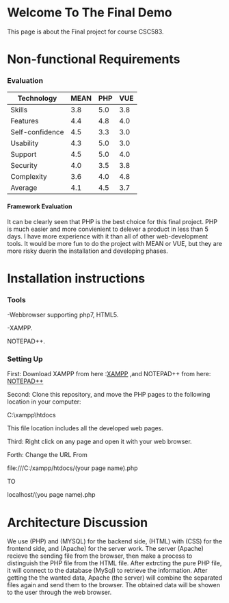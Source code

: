 # Welcome To The Final Demo 

This page is about the Final project for course CSC583.

# Non-functional Requirements

### Evaluation

Technology | MEAN | PHP | VUE 
--- | --- | --- | --- | 
Skills | 3.8 | 5.0 | 3.8 
Features | 4.4 | 4.8 | 4.0 
Self-confidence | 4.5 | 3.3 | 3.0 
Usability | 4.3 | 5.0 | 3.0 
Support | 4.5 | 5.0 | 4.0 
Security | 4.0 | 3.5 | 3.8 
Complexity | 3.6 | 4.0 | 4.8 
Average | 4.1 | 4.5 | 3.7 

#### Framework Evaluation

It can be clearly seen that PHP is the best choice for this final project. PHP is much easier and more convienient to delever a product in less than 5 days. I have more experience with it than all of other web-development tools. It would be more fun to do the project with MEAN or VUE, but they are more risky duerin the installation and developing phases.
 

# Installation instructions

### Tools 

-Webbrowser supporting php7, HTML5.

-XAMPP.

NOTEPAD++.

### Setting Up

First: Download XAMPP from here :[XAMPP](https://www.apachefriends.org/index.html) ,and NOTEPAD++ from here: [NOTEPAD++](https://notepad-plus-plus.org/)

Second: Clone this repository, and move the PHP pages to the following location in your computer:

C:\xampp\htdocs 

This file location includes all the developed web pages.

Third: Right click on any page and open it with your web browser. 

Forth: Change the URL From

file:///C:/xampp/htdocs/(your page name).php

TO 

localhost/(you page name).php



# Architecture Discussion

 We use (PHP) and (MYSQL) for the backend side, (HTML) with (CSS) for the frontend side, and (Apache) for the server work. The server (Apache) recieve the sending file from the browser, then make a process to distinguish the PHP file from the HTML file. After extrcting the pure PHP file, it will connect to the database (MySql) to retrieve the information. After getting the the wanted data, Apache (the server) will combine the separated files again and send them to the browser. The obtained data will be showen to the user through the web browser.
